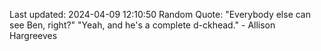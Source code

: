 Last updated: 2024-04-09 12:10:50
Random Quote: "Everybody else can see Ben, right?"
"Yeah, and he's a complete d-ckhead." - Allison Hargreeves